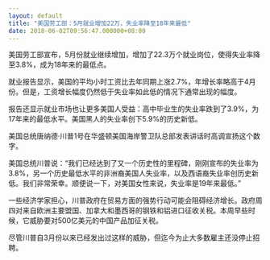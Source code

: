 ```yaml
---
layout: default
title: "美国劳工部：5月就业增加22万，失业率降至18年来最低"
date: 2018-06-02T09:56:47.000000+08:00
---
```


美国劳工部宣布，5月份就业继续增加，增加了22.3万个就业岗位，使得失业率降至3.8%，成为18年来的最低点。

就业报告显示，美国的平均小时工资比去年同期上涨2.7%，年增长率略高于4月份。但是，工资增长幅度仍然低于失业率如此低的情况下通常出现的幅度。

报告还显示就业市场也让更多美国人受益：高中毕业生的失业率跌到了3.9%，为17年来的最低水平。美国黑人的失业率创下5.9%的历史新低。

美国总统唐纳德·川普1号在华盛顿美国海岸警卫队总部发表讲话时高调宣扬这个数字。

美国总统川普说：“我们已经达到了又一个历史性的里程碑，刚刚宣布的失业率为3.8%，另一个历史最低水平的非洲裔美国人失业率，以及西语裔失业率创历史新低。我们非常荣幸。顺便说一下，对美国女性来说，失业率是19年来最低。”

一些经济学家担心，川普政府在贸易方面的强势行动可能会阻碍经济增长。政府周四对来自欧洲主要盟国、加拿大和墨西哥的钢铁和铝进口征收关税。本周早些时候，它威胁要对500亿美元的中国产品加征关税。

尽管川普自3月份以来已经发出过这样的威胁，但迄今为止大多数雇主还没停止招聘。

